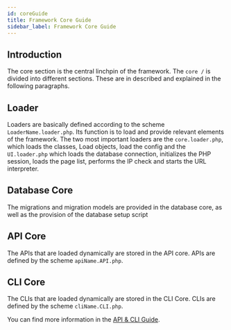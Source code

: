 ```yaml
---
id: coreGuide
title: Framework Core Guide
sidebar_label: Framework Core Guide
---
```


## Introduction

The core section is the central linchpin of the framework.
The `core /` is divided into different sections. These are in
described and explained in the following paragraphs.

## Loader

Loaders are basically defined according to the scheme `LoaderName.loader.php`.
Its function is to load and provide relevant elements of the framework.
The two most important loaders are the `core.loader.php`, which loads the classes,
Load objects, load the config and the `UI.loader.php` which loads the database connection,
initializes the PHP session, loads the page list, performs the IP check and starts the URL interpreter.

## Database Core

The migrations and migration models are provided in the database core, as well as the provision of the database setup script

## API Core

The APIs that are loaded dynamically are stored in the API core. APIs are defined by the scheme `apiName.API.php`.

## CLI Core

The CLIs that are loaded dynamically are stored in the CLI Core. CLIs are defined by the scheme `cliName.CLI.php`.


You can find more information in the [API & CLI Guide](apiRef.md).